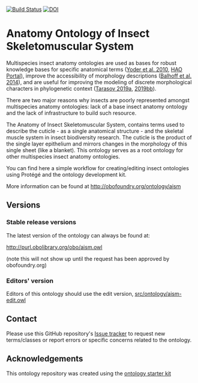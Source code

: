 [![Build Status](https://travis-ci.org/obophenotype/anatomy_ontology_of_insect_skeletomuscular_system.svg?branch=master)](https://travis-ci.org/obophenotype/anatomy_ontology_of_insect_skeletomuscular_system)
[![DOI](https://zenodo.org/badge/13996/obophenotype/anatomy_ontology_of_insect_skeletomuscular_system.svg)](https://zenodo.org/badge/latestdoi/13996/obophenotype/anatomy_ontology_of_insect_skeletomuscular_system)

# Anatomy Ontology of Insect Skeletomuscular System

Multispecies insect anatomy ontologies are used as bases for robust knowledge bases for specific anatomical terms ([Yoder et al. 2010](https://journals.plos.org/plosone/article?id=10.1371/journal.pone.0015991), [HAO Portal](http://portal.hymao.org/projects/32/public/ontology/)), improve the accessibility of morphology descriptions ([Balhoff et al. 2014](https://journals.plos.org/plosone/article?id=10.1371/journal.pone.0094056)), and are useful for improving the modeling of discrete morphological characters in phylogenetic context ([Tarasov 2019a](https://academic.oup.com/sysbio/article/68/5/698/5298740), [2019bb](https://academic.oup.com/isd/article/3/6/1/5584145)).


There are two major reasons why insects are poorly represented amongst multispecies anatomy ontologies: lack of a base insect anatomy ontology and the lack of infrastructure to build such resource.

The Anatomy of Insect Skeletomuscular System, contains terms used to describe the cuticle - as a single anatomical structure - and the skeletal muscle system in insect biodiversity research. The cuticle is the product of the single layer epithelium and mirrors changes in the morphology of this single sheet (like  a blanket). This ontology serves as a root ontology for other multispecies insect anatomy ontologies.

You can find here a simple workflow for creating/editing insect ontologies using Protégé and the ontology development kit.




More information can be found at http://obofoundry.org/ontology/aism

## Versions

### Stable release versions

The latest version of the ontology can always be found at:

http://purl.obolibrary.org/obo/aism.owl

(note this will not show up until the request has been approved by obofoundry.org)

### Editors' version

Editors of this ontology should use the edit version, [src/ontology/aism-edit.owl](src/ontology/aism-edit.owl)

## Contact

Please use this GitHub repository's [Issue tracker](https://github.com/obophenotype/anatomy_ontology_of_insect_skeletomuscular_system/issues) to request new terms/classes or report errors or specific concerns related to the ontology.

## Acknowledgements

This ontology repository was created using the [ontology starter kit](https://github.com/INCATools/ontology-starter-kit)
